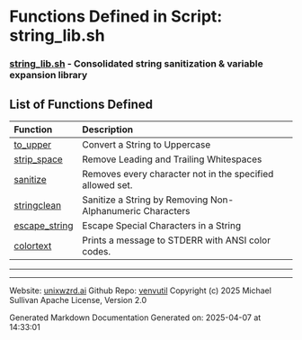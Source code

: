 # Functions Defined in Script: string_lib.sh

### [string_lib.sh](/docs/shdoc/bin/shinclude/scripts/string_lib.sh.md) - Consolidated string sanitization & variable expansion library

## List of Functions Defined

| Function | Description |
|:--|:--|
| [to_upper](functions/to_upper.md) | Convert a String to Uppercase |
| [strip_space](functions/strip_space.md) | Remove Leading and Trailing Whitespaces |
| [sanitize](functions/sanitize.md) | Removes every character not in the specified allowed set. |
| [stringclean](functions/stringclean.md) | Sanitize a String by Removing Non-Alphanumeric Characters |
| [escape_string](functions/escape_string.md) | Escape Special Characters in a String |
| [colortext](functions/colortext.md) | Prints a message to STDERR with ANSI color codes. |

---

---

Website: [unixwzrd.ai](https://unixwzrd.ai)
Github Repo: [venvutil](https://github.com/unixwzrd/venvutil)
Copyright (c) 2025 Michael Sullivan
Apache License, Version 2.0

Generated Markdown Documentation
Generated on: 2025-04-07 at 14:33:01
